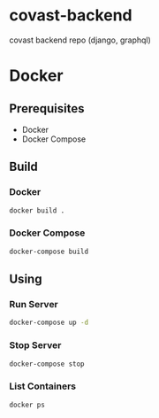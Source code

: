 # covast-backend
covast backend repo (django, graphql)

# Docker

## Prerequisites

- Docker
- Docker Compose

## Build
### Docker
```sh
docker build .
```

### Docker Compose
```sh
docker-compose build
```

## Using
### Run Server
```sh
docker-compose up -d
```

### Stop Server
```sh
docker-compose stop
```

### List Containers
```sh
docker ps
```